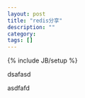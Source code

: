 ```yaml
---
layout: post
title: "redis分享"
description: ""
category: 
tags: []
---
```

{% include JB/setup %}

dsafasd


asdfafd